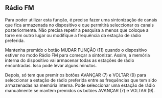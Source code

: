 ## Rádio FM

Para poder utilizar esta função, é preciso fazer uma sintonização de canais que fica armazenada no dispositivo e que permitirá seleccionar os canais posteriormente. Não precisa repetir a pesquisa a menos que coloque a torre em outro lugar ou modifique a frequência da estação de rádio preferida.

Mantenha premido o botão MUDAR FUNÇÃO (11) quando o dispositivo estiver no modo Rádio FM para começar a sintonizar.  Assim, a memória interna do dispositivo vai armacenar todas as estações de rádio encontradas. Isso pode levar alguns minutos.

Depois, só tem que premir os botões AVANÇAR (7) e VOLTAR (9) para seleccionar a estação de rádio preferida entre as frequências que tem sido armazenadas na memória interna. Pode seleccionar uma estação de rádio manualmente se mantém premidos os botões AVANÇAR (7) e VOLTAR (9).

